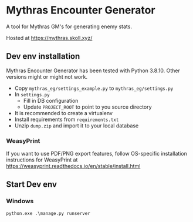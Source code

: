 # Mythras Encounter Generator

A tool for Mythras GM's for generating enemy stats.

Hosted at https://mythras.skoll.xyz/

## Dev env installation

Mythras Encounter Generator has been tested with Python 3.8.10. Other versions might or might not work.

* Copy `mythras_eg/settings_example.py` to `mythras_eg/settings.py`
* In `settings.py`
  * Fill in DB configuration
  * Update `PROJECT_ROOT` to point to you source directory
* It is recommended to create a virtualenv
* Install requirements from `requirements.txt`
* Unzip `dump.zip` and import it to your local database

### WeasyPrint

If you want to use PDF/PNG export features, follow OS-specific installation instructions for WeasyPrint at
https://weasyprint.readthedocs.io/en/stable/install.html

## Start Dev env

### Windows

`python.exe .\manage.py runserver`
